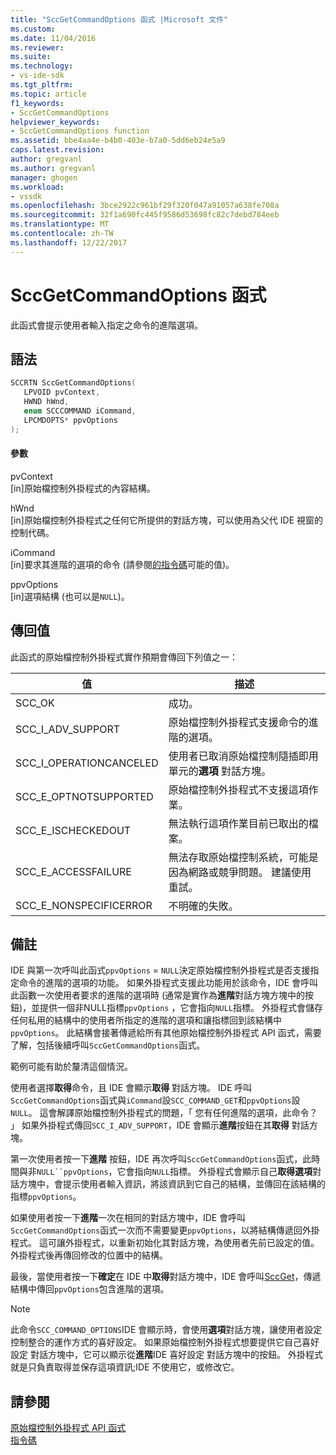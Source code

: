 ```yaml
---
title: "SccGetCommandOptions 函式 |Microsoft 文件"
ms.custom: 
ms.date: 11/04/2016
ms.reviewer: 
ms.suite: 
ms.technology:
- vs-ide-sdk
ms.tgt_pltfrm: 
ms.topic: article
f1_keywords:
- SccGetCommandOptions
helpviewer_keywords:
- SccGetCommandOptions function
ms.assetid: bbe4aa4e-b4b0-403e-b7a0-5dd6eb24e5a9
caps.latest.revision: 
author: gregvanl
ms.author: gregvanl
manager: ghogen
ms.workload:
- vssdk
ms.openlocfilehash: 3bce2922c961bf29f320f047a91057a638fe708a
ms.sourcegitcommit: 32f1a690fc445f9586d53698fc82c7debd784eeb
ms.translationtype: MT
ms.contentlocale: zh-TW
ms.lasthandoff: 12/22/2017
---
```

# <a name="sccgetcommandoptions-function"></a>SccGetCommandOptions 函式
此函式會提示使用者輸入指定之命令的進階選項。  
  
## <a name="syntax"></a>語法  
  
```cpp  
SCCRTN SccGetCommandOptions(  
   LPVOID pvContext,  
   HWND hWnd,  
   enum SCCCOMMAND iCommand,  
   LPCMDOPTS* ppvOptions  
);  
```  
  
#### <a name="parameters"></a>參數  
 pvContext  
 [in]原始檔控制外掛程式的內容結構。  
  
 hWnd  
 [in]原始檔控制外掛程式之任何它所提供的對話方塊，可以使用為父代 IDE 視窗的控制代碼。  
  
 iCommand  
 [in]要求其進階的選項的命令 (請參閱[的指令碼](../extensibility/command-code-enumerator.md)可能的值)。  
  
 ppvOptions  
 [in]選項結構 (也可以是`NULL`)。  
  
## <a name="return-value"></a>傳回值  
 此函式的原始檔控制外掛程式實作預期會傳回下列值之一：  
  
|值|描述|  
|-----------|-----------------|  
|SCC_OK|成功。|  
|SCC_I_ADV_SUPPORT|原始檔控制外掛程式支援命令的進階的選項。|  
|SCC_I_OPERATIONCANCELED|使用者已取消原始檔控制隨插即用單元的**選項** 對話方塊。|  
|SCC_E_OPTNOTSUPPORTED|原始檔控制外掛程式不支援這項作業。|  
|SCC_E_ISCHECKEDOUT|無法執行這項作業目前已取出的檔案。|  
|SCC_E_ACCESSFAILURE|無法存取原始檔控制系統，可能是因為網路或競爭問題。 建議使用重試。|  
|SCC_E_NONSPECIFICERROR|不明確的失敗。|  
  
## <a name="remarks"></a>備註  
 IDE 與第一次呼叫此函式`ppvOptions` = `NULL`決定原始檔控制外掛程式是否支援指定命令的進階的選項的功能。 如果外掛程式支援此功能用於該命令，IDE 會呼叫此函數一次使用者要求的進階的選項時 (通常是實作為**進階**對話方塊方塊中的按鈕)，並提供一個非NULL指標`ppvOptions` ，它會指向`NULL`指標。 外掛程式會儲存任何私用的結構中的使用者所指定的進階的選項和讓指標回到該結構中`ppvOptions`。 此結構會接著傳遞給所有其他原始檔控制外掛程式 API 函式，需要了解，包括後續呼叫`SccGetCommandOptions`函式。  
  
 範例可能有助於釐清這個情況。  
  
 使用者選擇**取得**命令，且 IDE 會顯示**取得** 對話方塊。 IDE 呼叫`SccGetCommandOptions`函式與`iCommand`設`SCC_COMMAND_GET`和`ppvOptions`設`NULL`。 這會解譯原始檔控制外掛程式的問題，「 您有任何進階的選項，此命令？ 」 如果外掛程式傳回`SCC_I_ADV_SUPPORT`，IDE 會顯示**進階**按鈕在其**取得** 對話方塊。  
  
 第一次使用者按一下**進階** 按鈕，IDE 再次呼叫`SccGetCommandOptions`函式，此時間與非`NULL``ppvOptions`，它會指向`NULL`指標。 外掛程式會顯示自己**取得選項**對話方塊中，會提示使用者輸入資訊，將該資訊到它自己的結構，並傳回在該結構的指標`ppvOptions`。  
  
 如果使用者按一下**進階**一次在相同的對話方塊中，IDE 會呼叫`SccGetCommandOptions`函式一次而不需要變更`ppvOptions`，以將結構傳遞回外掛程式。 這可讓外掛程式，以重新初始化其對話方塊，為使用者先前已設定的值。 外掛程式後再傳回修改的位置中的結構。  
  
 最後，當使用者按一下**確定**在 IDE 中**取得**對話方塊中，IDE 會呼叫[SccGet](../extensibility/sccget-function.md)，傳遞結構中傳回`ppvOptions`包含進階的選項。  
  
> [!NOTE]
>  此命令`SCC_COMMAND_OPTIONS`IDE 會顯示時，會使用**選項**對話方塊，讓使用者設定控制整合的運作方式的喜好設定。 如果原始檔控制外掛程式想要提供它自己喜好設定 對話方塊中，它可以顯示從**進階**IDE 喜好設定 對話方塊中的按鈕。 外掛程式就是只負責取得並保存這項資訊;IDE 不使用它，或修改它。  
  
## <a name="see-also"></a>請參閱  
 [原始檔控制外掛程式 API 函式](../extensibility/source-control-plug-in-api-functions.md)   
 [指令碼](../extensibility/command-code-enumerator.md)